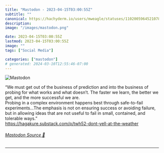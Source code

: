 ```yaml
---
title: "Mastodon - 2023-04-15T03:00:55Z"
subtitle: ""
canonical: https://hachyderm.io/users/mweagle/statuses/110200596452107819
description:
image: "/images/mastodon.png"

date: 2023-04-15T03:00:55Z
lastmod: 2023-04-15T03:00:55Z
image: ""
tags: ["Social Media"]

categories: ["mastodon"]
# generated: 2024-03-10T12:55:46-07:00
---
```

![Mastodon](/images/mastodon.png)

<p>“We must get out of the business of prediction and into the business of probing for what works and what doesn’t. The faster we learn, the better we get, and the more successful we are.<br />Probing in a complex environment happens best through safe-to-fail experiments…The emphasis is not on ensuring success or avoiding failure, but in allowing ideas that are not useful to fail in small, contained, and tolerable ways.”<br /><a href="https://hagakure.substack.com/p/twh52-dont-yell-at-the-weather" target="_blank" rel="nofollow noopener noreferrer" translate="no"><span class="invisible">https://</span><span class="ellipsis">hagakure.substack.com/p/twh52-</span><span class="invisible">dont-yell-at-the-weather</span></a></p>


###### [Mastodon Source 🐘](https://hachyderm.io/@mweagle/110200596452107819)

___
